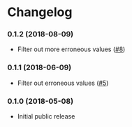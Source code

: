 # Changelog

### 0.1.2 (2018-08-09)

- Filter out more erroneous values ([#8](https://github.com/GoogleChromeLabs/first-input-delay/pull/8))

### 0.1.1 (2018-06-09)

- Filter out erroneous values ([#5](https://github.com/GoogleChromeLabs/first-input-delay/pull/5))

### 0.1.0 (2018-05-08)

- Initial public release
